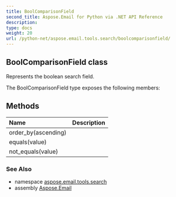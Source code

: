 ```yaml
---
title: BoolComparisonField
second_title: Aspose.Email for Python via .NET API Reference
description: 
type: docs
weight: 20
url: /python-net/aspose.email.tools.search/boolcomparisonfield/
---
```


## BoolComparisonField class

Represents the boolean search field.

The BoolComparisonField type exposes the following members:
## Methods
| Name | Description |
| :- | :- |
|order_by(ascending)|  |
|equals(value)|  |
|not_equals(value)|  |

### See Also

* namespace [aspose.email.tools.search](/email/python-net/aspose.email.tools.search/)
* assembly [Aspose.Email](/email/python-net/)

